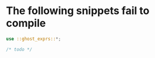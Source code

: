 # The following snippets fail to compile

```rust ,compile_fail
use ::ghost_exprs::*;

/* todo */
```

<!-- Templated by `cargo-generate` using https://github.com/danielhenrymantilla/proc-macro-template -->
